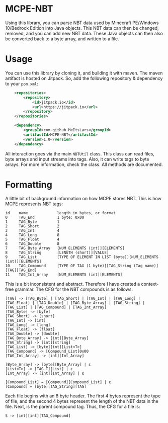 # MCPE-NBT
Using this library, you can parse NBT data used by Minecraft PE/Windows 10/Bedrock Edition into Java objects.
This NBT data can then be changed, removed, and you can add new NBT data.
These Java objects can then also be converted back to a byte array, and written to a file.

# Usage
You can use this library by cloning it, and building it with maven. The maven artifact is hosted on Jitpack.
So, add the following repository & dependency to your ``pom.xml``:
```xml
	<repositories>
		<repository>
		    <id>jitpack.io</id>
		    <url>https://jitpack.io</url>
		</repository>
	</repositories>

	<dependency>
	    <groupId>com.github.MeItsLars</groupId>
	    <artifactId>MCPE-NBT</artifactId>
	    <version>1.0</version>
	</dependency>
```
All interaction goes via the main ``NBTUtil`` class. This class can read files, byte arrays and input streams into tags. Also, it can write tags to byte arrays. For more information, check the class. All methods are documented.

# Formatting
A little bit of background information on how MCPE stores NBT:
This is how MCPE represents NBT tags:
```
id    name             length in bytes, or format
0     TAG_End          1 byte: 0x00
1     TAG_Byte         1
2     TAG_Short        2
3     TAG_Int          4
4     TAG_Long         8
5     TAG_Float        4
6     TAG_Double       8
7     TAG_Byte_Array   [NUM_ELEMENTS (int)][ELEMENTS]
8     TAG_String       [LENGTH (short)][VALUE]
9     TAG_List         [TYPE OF ELEMENT IN LIST (byte)][NUM_ELEMENTS (int)][ELEMENTS]
10    TAG_Compound     [TYPE OF TAG (1 byte)][TAG_String (Tag name)][TAG][TAG_End]
11    TAG_Int_Array    [NUM_ELEMENTS (int][ELEMENTS]
```

This is a bit inconsistent and abstract. Therefore I have created a context-free grammar.
The CFG for the NBT compounds is as follows:
```
[TAG] -> [TAG_Byte] | [TAG_Short] | [TAG_Int] | [TAG_Long] | [TAG_Float] | [TAG_Double] | [TAG_Byte_Array] | [TAG_String] | [TAG_List] | [TAG_Compound] | [TAG_Int_Array]
[TAG_Byte] -> [byte]
[TAG_Short] -> [short]
[TAG_Int] -> [int]
[TAG_Long] -> [long]
[TAG_Float] -> [float]
[TAG_Double] -> [double]
[TAG_Byte_Array] -> [int][Byte_Array]
[TAG_String] -> [int][string]
[TAG_List] -> [byte][int][List<T>]
[TAG_Compound] -> [Compound_List]0x00
[TAG_Int_Array] -> [int][Int_Array]

[Byte_Array] -> [byte][Byte_Array] | ε
[List<T>] -> [TAG_T][List] | ε
[Int_Array] -> [int][Int_Array] | ε

[Compound_List] = [Compound][Compound_List] | ε
[Compound] = [byte][TAG_String][TAG]
```

Each file begins with an 8 byte header. The first 4 bytes represent the type of file, and the second 4 bytes represent the length of the NBT data in the file.
Next, is the parent compound tag. Thus, the CFG for a file is:
```
S -> [int][int][TAG_Compound]
```
